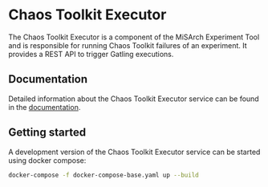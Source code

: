 # Chaos Toolkit Executor

The Chaos Toolkit Executor is a component of the MiSArch Experiment Tool and is responsible for running Chaos Toolkit failures of an experiment.
It provides a REST API to trigger Gatling executions.

## Documentation

Detailed information about the Chaos Toolkit Executor service can be found in the [documentation](https://misarch.github.io/docs/docs/dev-manuals/other-repositories/chaostoolkit-executor).


## Getting started

A development version of the Chaos Toolkit Executor service can be started using docker compose:

```bash
docker-compose -f docker-compose-base.yaml up --build
```